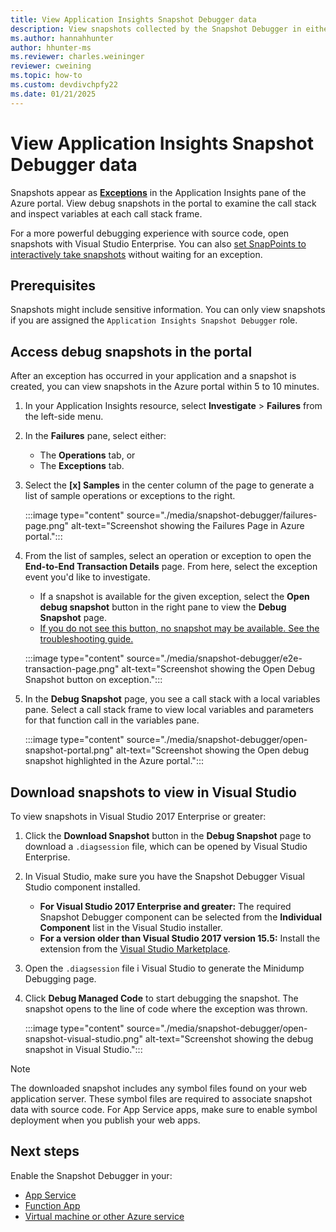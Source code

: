 ```yaml
---
title: View Application Insights Snapshot Debugger data
description: View snapshots collected by the Snapshot Debugger in either the Azure portal or Visual Studio 
ms.author: hannahhunter
author: hhunter-ms
ms.reviewer: charles.weininger
reviewer: cweining
ms.topic: how-to
ms.custom: devdivchpfy22
ms.date: 01/21/2025
---
```


# View Application Insights Snapshot Debugger data

Snapshots appear as [**Exceptions**](../app/asp-net-exceptions.md) in the Application Insights pane of the Azure portal. View debug snapshots in the portal to examine the call stack and inspect variables at each call stack frame. 

For a more powerful debugging experience with source code, open snapshots with Visual Studio Enterprise. You can also [set SnapPoints to interactively take snapshots](/visualstudio/debugger/debug-live-azure-applications) without waiting for an exception.

## Prerequisites

Snapshots might include sensitive information. You can only view snapshots if you are assigned the `Application Insights Snapshot Debugger` role.

## Access debug snapshots in the portal

After an exception has occurred in your application and a snapshot is created, you can view snapshots in the Azure portal within 5 to 10 minutes. 

1. In your Application Insights resource, select **Investigate** > **Failures** from the left-side menu.

1. In the **Failures** pane, select either:
   - The **Operations** tab, or
   - The **Exceptions** tab.

1. Select the **[x] Samples** in the center column of the page to generate a list of sample operations or exceptions to the right.

   :::image type="content" source="./media/snapshot-debugger/failures-page.png" alt-text="Screenshot showing the Failures Page in Azure portal.":::

1. From the list of samples, select an operation or exception to open the **End-to-End Transaction Details** page. From here, select the exception event you'd like to investigate. 
   - If a snapshot is available for the given exception, select the **Open debug snapshot** button in the right pane to view the **Debug Snapshot** page. 
   - [If you do not see this button, no snapshot may be available. See the troubleshooting guide.](./snapshot-debugger-troubleshoot.md#use-the-snapshot-health-check)

   :::image type="content" source="./media/snapshot-debugger/e2e-transaction-page.png" alt-text="Screenshot showing the Open Debug Snapshot button on exception.":::

1. In the **Debug Snapshot** page, you see a call stack with a local variables pane. Select a call stack frame to view local variables and parameters for that function call in the variables pane.

   :::image type="content" source="./media/snapshot-debugger/open-snapshot-portal.png" alt-text="Screenshot showing the Open debug snapshot highlighted in the Azure portal.":::

## Download snapshots to view in Visual Studio

To view snapshots in Visual Studio 2017 Enterprise or greater:

1. Click the **Download Snapshot** button in the **Debug Snapshot** page to download a `.diagsession` file, which can be opened by Visual Studio Enterprise.

1. In Visual Studio, make sure you have the Snapshot Debugger Visual Studio component installed. 
   - **For Visual Studio 2017 Enterprise and greater:** The required Snapshot Debugger component can be selected from the **Individual Component** list in the Visual Studio installer. 
   - **For a version older than Visual Studio 2017 version 15.5:** Install the extension from the [Visual Studio Marketplace](https://aka.ms/snapshotdebugger).

1. Open the `.diagsession` file i Visual Studio to generate the Minidump Debugging page. 

1. Click **Debug Managed Code** to start debugging the snapshot. The snapshot opens to the line of code where the exception was thrown.

    :::image type="content" source="./media/snapshot-debugger/open-snapshot-visual-studio.png" alt-text="Screenshot showing the debug snapshot in Visual Studio.":::

> [!NOTE]
> The downloaded snapshot includes any symbol files found on your web application server. These symbol files are required to associate snapshot data with source code. For App Service apps, make sure to enable symbol deployment when you publish your web apps.

## Next steps 

Enable the Snapshot Debugger in your:
- [App Service](./snapshot-debugger-app-service.md)
- [Function App](./snapshot-debugger-function-app.md)
- [Virtual machine or other Azure service](./snapshot-debugger-vm.md)
